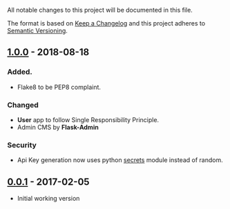 All notable changes to this project will be documented in this file.

The format is based on [Keep a Changelog](http://keepachangelog.com/en/1.0.0/)
and this project adheres to [Semantic Versioning](http://semver.org/spec/v2.0.0.html).

## [1.0.0](https://github.com/andreffs18/flask-template-project/releases/tag/v1.0.0) - 2018-08-18

### Added.

* Flake8 to be PEP8 complaint.  

### Changed

* **User** app to follow Single Responsibility Principle.
* Admin CMS by **Flask-Admin**

### Security

* Api Key generation now uses python [secrets](https://docs.python.org/3/library/secrets.html) module instead of random.

## [0.0.1](https://github.com/andreffs18/flask-template-project/releases/tag/v0.0.1) - 2017-02-05

* Initial working version


<!--
### Added for new features.
### Changed for changes in existing functionality.
### Deprecated for soon-to-be removed features.
### Removed for now removed features.
### Fixed for any bug fixes.
### Security in case of vulnerabilities.
-->